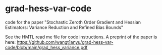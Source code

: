 # grad-hess-var-code

code for the paper "Stochastic Zeroth Order Gradient and Hessian Estimators: Variance Reduction and Refined Bias Bounds"

See the HMTL read me file for code instructions. A preprint of the paper is here: https://github.com/wangt1anyu/grad-hess-var-code/blob/main/grad_hess_variance.pdf
